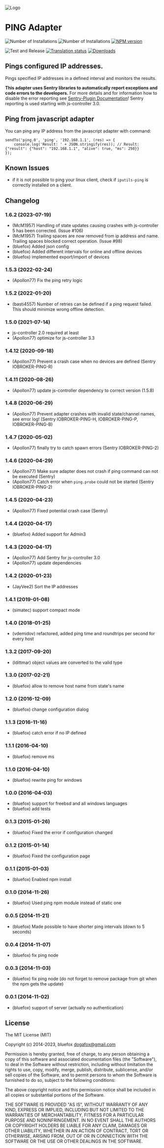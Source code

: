 ![Logo](admin/ping.png)
# PING Adapter

![Number of Installations](http://iobroker.live/badges/ping-installed.svg)
![Number of Installations](http://iobroker.live/badges/ping-stable.svg)
[![NPM version](http://img.shields.io/npm/v/iobroker.ping.svg)](https://www.npmjs.com/package/iobroker.ping)

![Test and Release](https://github.com/ioBroker/ioBroker.ping/workflows/Test%20and%20Release/badge.svg)
[![Translation status](https://weblate.iobroker.net/widgets/adapters/-/ping/svg-badge.svg)](https://weblate.iobroker.net/engage/adapters/?utm_source=widget)
[![Downloads](https://img.shields.io/npm/dm/iobroker.ping.svg)](https://www.npmjs.com/package/iobroker.ping)

## Pings configured IP addresses.
Pings specified IP addresses in a defined interval and monitors the results.

**This adapter uses Sentry libraries to automatically report exceptions and code errors to the developers.** For more details and for information how to disable the error reporting see [Sentry-Plugin Documentation](https://github.com/ioBroker/plugin-sentry#plugin-sentry)! Sentry reporting is used starting with js-controller 3.0.

## Ping from javascript adapter
You can ping any IP address from the javascript adapter with command:
```
sendTo('ping.0', 'ping', '192.168.1.1', (res) => {
    console.log('Result: ' + JSON.stringify(res)); // Result: {"result": {"host": "192.168.1.1", "alive": true, "ms": 250}} 
});
```

## Known Issues
* if it is not possible to ping your linux client, check if `iputils-ping` is correctly installed on a client.

<!--
	Placeholder for the next version (at the beginning of the line):
	### __WORK IN PROGRESS__
-->

## Changelog
### 1.6.2 (2023-07-19)
* (McM1957) Handling of state updates causing crashes with js-controller 5 has been corrected. (Issue #106)
* (McM1957) Trailing spaces are now removed from ip address and name. Trailing spaces blocked correct operation. (Issue #98)
* (bluefox) Added json config
* (bluefox) Added different intervals for online and offline devices
* (bluefox) implemented export/import of devices

### 1.5.3 (2022-02-24)
* (Apollon77) Fix the ping retry logic

### 1.5.2 (2022-01-20)
* (basti4557) Number of retries can be defined if a ping request failed. This should minimize wrong offline detection.

### 1.5.0 (2021-07-14)
* js-controller 2.0 required at least
* (Apollon77) optimize for js-controller 3.3

### 1.4.12 (2020-09-18)
* (Apollon77) Prevent a crash case when no devices are defined (Sentry IOBROKER-PING-R)

### 1.4.11 (2020-08-26)
* (Apollon77) update js-controller dependency to correct version (1.5.8)

### 1.4.8 (2020-06-29)
* (Apollon77) Prevent adapter crashes with invalid state/channel names, see error log! (Sentry IOBROKER-PING-H, IOBROKER-PING-P, IOBROKER-PING-B)

### 1.4.7 (2020-05-02)
* (Apollon77) finally try to catch spawn errors (Sentry IOBROKER-PING-2)

### 1.4.6 (2020-04-29)
* (Apollon77) Make sure adapter does not crash if ping command can not be executed (Sentry)
* (Apollon77) Catch error when `ping.probe` could not be started (Sentry IOBROKER-PING-2)

### 1.4.5 (2020-04-23)
* (Apollon77) Fixed potential crash case (Sentry)

### 1.4.4 (2020-04-17)
* (bluefox) Added support for Admin3

### 1.4.3 (2020-04-17)
* (Apollon77) Add Sentry for js-controller 3.0
* (Apollon77) update dependencies

### 1.4.2 (2020-01-23)
* (JayVee2) Sort the IP addresses

### 1.4.1 (2019-01-08)
* (simatec) support compact mode

### 1.4.0 (2018-01-25)
* (vdemidov) refactored, added ping time and roundtrips per second for every host

### 1.3.2 (2017-09-20)
* (ldittmar) object values are converted to the valid type

### 1.3.0 (2017-02-21)
* (bluefox) allow to remove host name from state's name

### 1.2.0 (2016-12-09)
* (bluefox) change configuration dialog

### 1.1.3 (2016-11-16)
* (bluefox) catch error if no IP defined

### 1.1.1 (2016-04-10)
* (bluefox) remove ms

### 1.1.0 (2016-04-10)
* (bluefox) rewrite ping for windows

### 1.0.0 (2016-04-03)
* (bluefox) support for freebsd and all windows languages
* (bluefox) add tests

### 0.1.3 (2015-01-26)
* (bluefox) Fixed the error if configuration changed

### 0.1.2 (2015-01-14)
* (bluefox) Fixed the configuration page

### 0.1.1 (2015-01-03)
* (bluefox) Enabled npm install

### 0.1.0 (2014-11-26)
* (bluefox) Used ping npm module instead of static one

### 0.0.5 (2014-11-21)
* (bluefox) Made possible to have shorter ping intervals (down to 5 seconds)

### 0.0.4 (2014-11-07)
* (bluefox) fix ping node

### 0.0.3 (2014-11-03)
* (bluefox) fix ping node (do not forget to remove package from git when the npm gets the update)

### 0.0.1 (2014-11-02)
* (bluefox) support of server (actually no authentication)

## License

The MIT License (MIT)

Copyright (c) 2014-2023, bluefox <dogafox@gmail.com>

Permission is hereby granted, free of charge, to any person obtaining a copy
of this software and associated documentation files (the "Software"), to deal
in the Software without restriction, including without limitation the rights
to use, copy, modify, merge, publish, distribute, sublicense, and/or sell
copies of the Software, and to permit persons to whom the Software is
furnished to do so, subject to the following conditions:

The above copyright notice and this permission notice shall be included in
all copies or substantial portions of the Software.

THE SOFTWARE IS PROVIDED "AS IS", WITHOUT WARRANTY OF ANY KIND, EXPRESS OR
IMPLIED, INCLUDING BUT NOT LIMITED TO THE WARRANTIES OF MERCHANTABILITY,
FITNESS FOR A PARTICULAR PURPOSE AND NONINFRINGEMENT. IN NO EVENT SHALL THE
AUTHORS OR COPYRIGHT HOLDERS BE LIABLE FOR ANY CLAIM, DAMAGES OR OTHER
LIABILITY, WHETHER IN AN ACTION OF CONTRACT, TORT OR OTHERWISE, ARISING FROM,
OUT OF OR IN CONNECTION WITH THE SOFTWARE OR THE USE OR OTHER DEALINGS IN
THE SOFTWARE.
